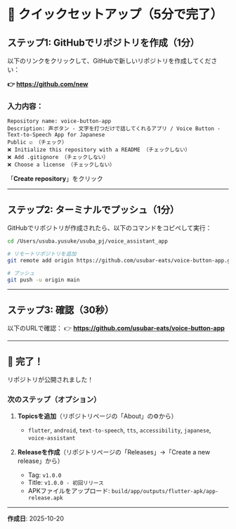 # 🚀 クイックセットアップ（5分で完了）

## ステップ1: GitHubでリポジトリを作成（1分）

以下のリンクをクリックして、GitHubで新しいリポジトリを作成してください：

**👉 https://github.com/new**

### 入力内容：

```
Repository name: voice-button-app
Description: 声ボタン - 文字を打つだけで話してくれるアプリ / Voice Button - Text-to-Speech App for Japanese
Public ☑ （チェック）
❌ Initialize this repository with a README （チェックしない）
❌ Add .gitignore （チェックしない）
❌ Choose a license （チェックしない）
```

「**Create repository**」をクリック

---

## ステップ2: ターミナルでプッシュ（1分）

GitHubでリポジトリが作成されたら、以下のコマンドをコピペして実行：

```bash
cd /Users/usuba.yusuke/usuba_pj/voice_assistant_app

# リモートリポジトリを追加
git remote add origin https://github.com/usubar-eats/voice-button-app.git

# プッシュ
git push -u origin main
```

---

## ステップ3: 確認（30秒）

以下のURLで確認：
👉 **https://github.com/usubar-eats/voice-button-app**

---

## 🎉 完了！

リポジトリが公開されました！

### 次のステップ（オプション）

1. **Topicsを追加**（リポジトリページの「About」の⚙️から）
   - `flutter`, `android`, `text-to-speech`, `tts`, `accessibility`, `japanese`, `voice-assistant`

2. **Releaseを作成**（リポジトリページの「Releases」→「Create a new release」から）
   - Tag: `v1.0.0`
   - Title: `v1.0.0 - 初回リリース`
   - APKファイルをアップロード: `build/app/outputs/flutter-apk/app-release.apk`

---

**作成日**: 2025-10-20

